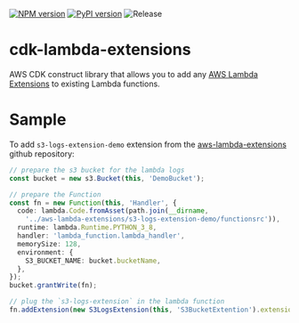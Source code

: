 [![NPM version](https://badge.fury.io/js/cdk-lambda-extensions.svg)](https://badge.fury.io/js/cdk-lambda-extensions)
[![PyPI version](https://badge.fury.io/py/cdk-lambda-extensions.svg)](https://badge.fury.io/py/cdk-spot-one)
![Release](https://github.com/pahud/cdk-lambda-extensions/workflows/Release/badge.svg)

# cdk-lambda-extensions

AWS CDK construct library that allows you to add any [AWS Lambda Extensions](https://docs.aws.amazon.com/lambda/latest/dg/using-extensions.html) to existing Lambda functions.

# Sample

To add `s3-logs-extension-demo` extension from the [aws-lambda-extensions](https://github.com/aws-samples/aws-lambda-extensions) github repository:

```ts
// prepare the s3 bucket for the lambda logs
const bucket = new s3.Bucket(this, 'DemoBucket');

// prepare the Function
const fn = new Function(this, 'Handler', {
  code: lambda.Code.fromAsset(path.join(__dirname,
    '../aws-lambda-extensions/s3-logs-extension-demo/functionsrc')),
  runtime: lambda.Runtime.PYTHON_3_8,
  handler: 'lambda_function.lambda_handler',
  memorySize: 128,
  environment: {
    S3_BUCKET_NAME: bucket.bucketName,
  },
});
bucket.grantWrite(fn);

// plug the `s3-logs-extension` in the lambda function
fn.addExtension(new S3LogsExtension(this, 'S3BucketExtention').extension);
```
